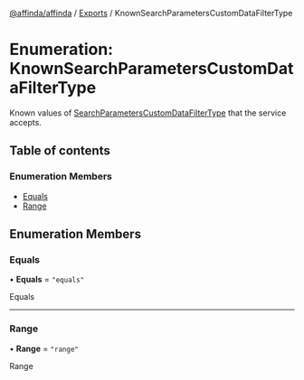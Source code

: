 [@affinda/affinda](../README.md) / [Exports](../modules.md) / KnownSearchParametersCustomDataFilterType

# Enumeration: KnownSearchParametersCustomDataFilterType

Known values of [SearchParametersCustomDataFilterType](../modules.md#searchparameterscustomdatafiltertype) that the service accepts.

## Table of contents

### Enumeration Members

- [Equals](KnownSearchParametersCustomDataFilterType.md#equals)
- [Range](KnownSearchParametersCustomDataFilterType.md#range)

## Enumeration Members

### Equals

• **Equals** = ``"equals"``

Equals

___

### Range

• **Range** = ``"range"``

Range
